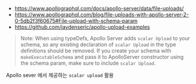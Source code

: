
* https://www.apollographql.com/docs/apollo-server/data/file-uploads/
* https://www.apollographql.com/blog/file-uploads-with-apollo-server-2-0-5db2f3f60675#File-upload-with-schema-param
* https://github.com/jaydenseric/apollo-upload-examples

> Note: When using typeDefs, Apollo Server adds `scalar Upload` to your schema, so any existing declaration of `scalar Upload` in the type definitions should be removed. If you create your schema with `makeExecutableSchema` and pass it to ApolloServer constructor using the schema param, make sure to include `scalar Upload`.

Apollo sever 에서 제공하는 `scalar upload` 활용
